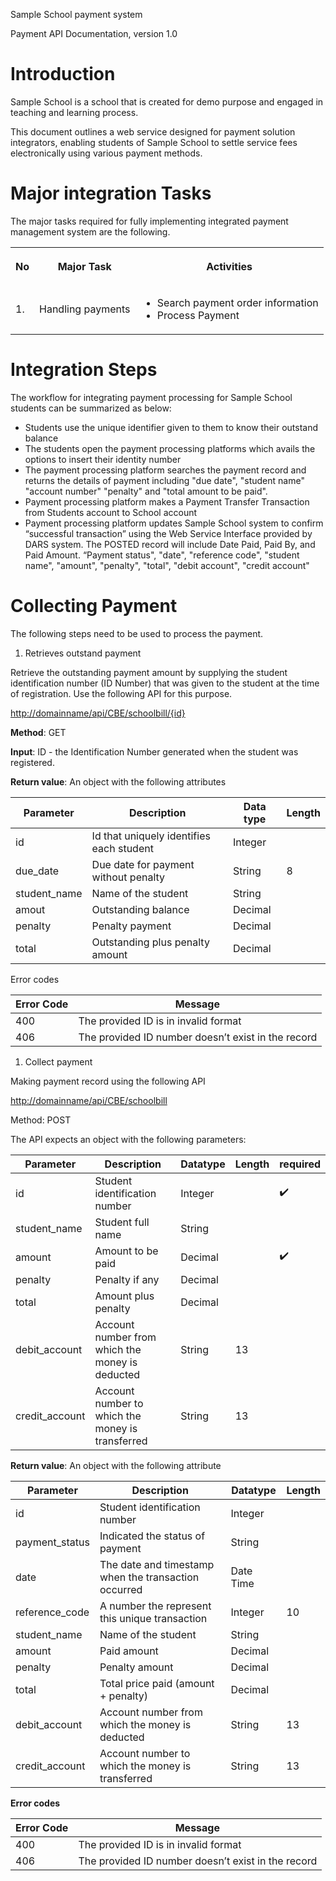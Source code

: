 Sample School payment system

Payment API Documentation, version 1.0

# Introduction

Sample School is a school that is created for demo purpose and engaged in teaching and learning process.

This document outlines a web service designed for payment solution integrators, enabling students of Sample School to settle service fees electronically using various payment methods.

# Major integration Tasks

The major tasks required for fully implementing integrated payment management system are the following.

<table><tbody><tr><th><p>No</p></th><th><p>Major Task</p></th><th><p>Activities</p></th></tr><tr><td><p>1.</p></td><td><p>Handling payments</p></td><td><ul><li>Search payment order information</li><li>Process Payment</li></ul></td></tr></tbody></table>

# Integration Steps

The workflow for integrating payment processing for Sample School students can be summarized as below:

- Students use the unique identifier given to them to know their outstand balance
- The students open the payment processing platforms which avails the options to insert their identity number
- The payment processing platform searches the payment record and returns the details of payment including "due date", "student name" "account number" "penalty" and "total amount to be paid".
- Payment processing platform makes a Payment Transfer Transaction from Students account to School account
- Payment processing platform updates Sample School system to confirm “successful transaction” using the Web Service Interface provided by DARS system. The POSTED record will include Date Paid, Paid By, and Paid Amount. “Payment status", "date", "reference code", "student name", "amount", "penalty", "total", "debit account", "credit account"

# Collecting Payment

The following steps need to be used to process the payment.

1. Retrieves outstand payment

Retrieve the outstanding payment amount by supplying the student identification number (ID Number) that was given to the student at the time of registration. Use the following API for this purpose.

[http://domainname/api/CBE/schoolbill/{id}](http://domainname/api/CBE/schoolbill/%7bid%7d)

**Method**: GET

**Input**: ID - the Identification Number generated when the student was registered.

**Return value**: An object with the following attributes

| Parameter | Description | Data type | Length |
| --- | --- | --- | --- |
| id  | Id that uniquely identifies each student | Integer |     |
| due_date | Due date for payment without penalty | String | 8   |
| student_name | Name of the student | String |     |
| amout | Outstanding balance | Decimal |     |
| penalty | Penalty payment | Decimal |     |
| total | Outstanding plus penalty amount | Decimal |     |

Error codes

| Error Code | Message |
| --- | --- |
| 400 | The provided ID is in invalid format |
| 406 | The provided ID number doesn’t exist in the record |

1. Collect payment

Making payment record using the following API

<http://domainname/api/CBE/schoolbill>

Method: POST

The API expects an object with the following parameters:

| Parameter | Description | Datatype | Length | required |
| --- | --- | --- | --- | --- |
| id  | Student identification number | Integer |     | ✔️  |
| student_name | Student full name | String |     |     |
| amount | Amount to be paid | Decimal |     | ✔️  |
| penalty | Penalty if any | Decimal |     |     |
| total | Amount plus penalty | Decimal |     |     |
| debit_account | Account number from which the money is deducted | String | 13  |     |
| credit_account | Account number to which the money is transferred | String | 13  |     |

**Return value**: An object with the following attribute

| Parameter | Description | Datatype | Length |
| --- | --- | --- | --- |
| id  | Student identification number | Integer |     |
| payment_status | Indicated the status of payment | String |     |
| date | The date and timestamp when the transaction occurred | Date Time |     |
| reference_code | A number the represent this unique transaction | Integer | 10  |
| student_name | Name of the student | String |     |
| amount | Paid amount | Decimal |     |
| penalty | Penalty amount | Decimal |     |
| total | Total price paid (amount + penalty) | Decimal |     |
| debit_account | Account number from which the money is deducted | String | 13  |
| credit_account | Account number to which the money is transferred | String | 13  |

**Error codes**

| Error Code | Message |
| --- | --- |
| 400 | The provided ID is in invalid format |
| 406 | The provided ID number doesn’t exist in the record |